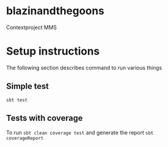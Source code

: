 # blazinandthegoons
Contextproject MMS

# Setup instructions
The following section describes command to run various things

## Simple test
`sbt test`

## Tests with coverage
To run `sbt clean coverage test` and generate the report `sbt coverageReport`

